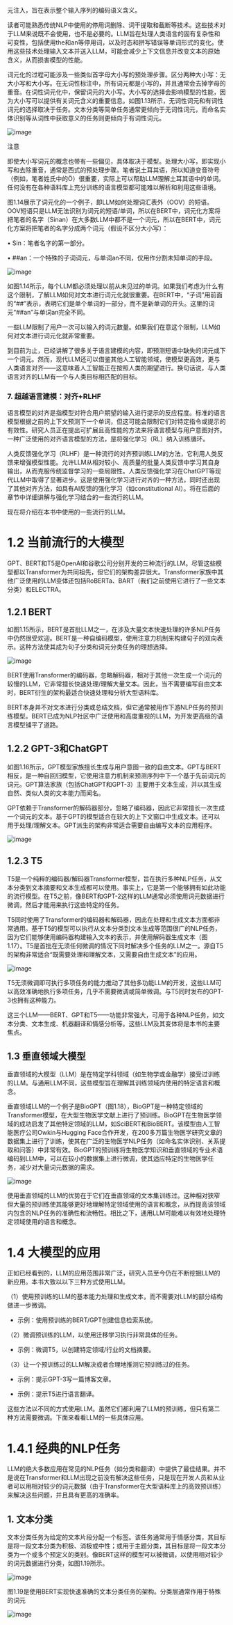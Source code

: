 元注入，旨在表示整个输入序列的编码语义含义。

读者可能熟悉传统NLP中使用的停用词删除、词干提取和截断等技术。这些技术对于LLM来说既不会使用，也不是必要的。LLM旨在处理人类语言的固有复杂性和可变性，包括使用the和an等停用词，以及时态和拼写错误等单词形式的变化。使用这些技术处理输入文本并送入LLM，可能会减少上下文信息并改变文本的原始含义，从而损害模型的性能。

词元化的过程可能涉及一些类似首字母大小写的预处理步骤。区分两种大小写：无大小写和大小写。在无词性标注中，所有词元都是小写的，并且通常会去掉字母的重音。在词性词元化中，保留词元的大小写。大小写的选择会影响模型的性能，因为大小写可以提供有关词元含义的重要信息。如图1.13所示，无词性词元和有词性词元的选择取决于任务。文本分类等简单任务通常更倾向于无词性词元，而命名实体识别等从词性中获取意义的任务则更倾向于有词性词元。

![image](https://github.com/user-attachments/assets/7efb3f7a-a291-4fbb-bf37-c50b0b759963)


注意

即使大小写词元的概念也带有一些偏见，具体取决于模型。处理大小写，即实现小写和去除重音，通常是西式的预处理步骤。笔者说土耳其语，所以知道变音符号（例如，笔者姓氏中的Ö）很重要，实际上可以帮助LLM理解土耳其语中的单词。任何没有在各种语料库上充分训练的语言模型都可能难以解析和利用这些语境。

图1.14展示了词元化的一个例子，即LLM如何处理词汇表外（OOV）的短语。OOV短语只是LLM无法识别为词元的短语/单词，所以在BERT中，词元化方案将把笔者的名字（Sinan）在大多数LLM中都不是一个词元，所以在BERT中，词元化方案将把笔者的名字分成两个词元（假设不区分大小写）：

• Sin：笔者名字的第一部分。

• ##an：一个特殊的子词词元，与单词an不同，仅用作分割未知单词的手段。

![image](https://github.com/user-attachments/assets/e697ffb9-0f04-4b1b-a433-fa64a6dc4b6f)


如图1.14所示，每个LLM都必须处理以前从未见过的单词。如果我们考虑为什么有这个限制，了解LLM如何对文本进行词元化就很重要。在BERT中，“子词”用前面的“##”表示，表明它们是单个单词的一部分，而不是新单词的开头。这里的词元“##an”与单词an完全不同。

一些LLM限制了用户一次可以输入的词元数量。如果我们在意这个限制，LLM如何对文本进行词元化就非常重要。

到目前为止，已经讲解了很多关于语言建模的内容，即预测短语中缺失的词元或下一个词元。然而，现代LLM还可以借鉴其他人工智能领域，使模型更高效，更与人类语言对齐——这意味着人工智能正在按照人类的期望进行。换句话说，与人类语言对齐的LLM有一个与人类目标相匹配的目标。

### 7. 超越语言建模：对齐+RLHF

语言模型的对齐是指模型对符合用户期望的输入进行提示的反应程度。标准的语言模型根据之前的上下文预测下一个单词，但这可能会限制它们对特定指令或提示的有效性。研究人员正在提出可扩展且高性能的方法来将语言模型与用户意图对齐。一种广泛使用的对齐语言模型的方法，是将强化学习（RL）纳入训练循环。

人类反馈强化学习（RLHF）是一种流行的对齐预训练LLM的方法，它利用人类反馈来增强模型性能。允许LLM从相对较小、高质量的批量人类反馈中学习其自身输出，从而克服传统监督学习的一些局限性。人类反馈强化学习在ChatGPT等现代LLM中取得了显著进步。这是使用强化学习进行对齐的一种方法，同时还出现了其他对齐方法，如具有AI反馈的强化学习（如constitutional AI）。将在后面的章节中详细讲解与强化学习结合的一些流行的LLM。

现在将介绍在本书中使用的一些流行的LLM。

# 1.2 当前流行的大模型

GPT、BERT和T5是OpenAI和谷歌公司分别开发的三种流行的LLM。尽管这些模型都以Transformer为共同祖先，但它们的架构差异很大。Transformer家族中其他广泛使用的LLM变体还包括RoBERTa、BART（我们之前使用它进行了一些文本分类）和ELECTRA。

## 1.2.1 BERT

如图1.15所示，BERT是首批LLM之一，在涉及大量文本快速处理的许多NLP任务中仍然很受欢迎。BERT是一种自编码模型，使用注意力机制来构建句子的双向表示。这种方法使其成为句子分类和词元分类任务的理想选择。

![image](https://github.com/user-attachments/assets/bb2808da-ce9b-4a26-ada4-675426f8c7dd)


BERT使用Transformer的编码器，忽略解码器，相对于其他一次生成一个词元的较慢的LLM，它非常擅长快速处理/理解大量文本。因此，当不需要编写自由文本时，BERT衍生的架构最适合快速处理和分析大型语料库。

BERT本身并不对文本进行分类或总结文档，但它通常被用作下游NLP任务的预训练模型。BERT已成为NLP社区中广泛使用和高度重视的LLM，为开发更高级的语言模型铺平了道路。

## 1.2.2 GPT-3和ChatGPT

如图1.16所示，GPT模型家族擅长生成与用户意图一致的自由文本。GPT与BERT相反，是一种自回归模型，它使用注意力机制来预测序列中下一个基于先前词元的词元。GPT算法家族（包括ChatGPT和GPT-3）主要用于文本生成，并以其生成自然、类似人类的文本能力而闻名。

GPT依赖于Transformer的解码器部分，忽略了编码器，因此它非常擅长一次生成一个词元的文本。基于GPT的模型适合在较大的上下文窗口中生成文本。还可以用于处理/理解文本。GPT派生的架构非常适合需要自由编写文本的应用程序。

![image](https://github.com/user-attachments/assets/61d51f22-9713-4ceb-9d48-e5cf9b6d3ba5)


## 1.2.3 T5

T5是一个纯粹的编码器/解码器Transformer模型，旨在执行多种NLP任务，从文本分类到文本摘要和文本生成都可以使用。事实上，它是第一个能够拥有如此功能的流行模型。在T5之前，像BERT和GPT-2这样的LLM通常必须使用词元数据进行微调，然后才能用来执行这些特定的任务。

T5同时使用了Transformer的编码器和解码器，因此在处理和生成文本方面都非常通用。基于T5的模型可以执行从文本分类到文本生成等范围很广的NLP任务，因为它们能够使用编码器构建输入文本的表示，并使用解码器生成文本（图1.17）。T5是首批在无须任何微调的情况下同时解决多个任务的LLM之一。源自T5的架构非常适合“既需要处理和理解文本，又需要自由生成文本”的应用。

![image](https://github.com/user-attachments/assets/7aa50bb8-1087-472a-8e14-c164ce5d1a40)


T5无须微调即可执行多项任务的能力推动了其他多功能LLM的开发，这些LLM可以高效准确地执行多项任务，几乎不需要微调或简单微调。与T5同时发布的GPT-3也拥有这种能力。

这三个LLM——BERT、GPT和T5——功能非常强大，可用于各种NLP任务，如文本分类、文本生成、机器翻译和情感分析等。这些LLM及其变体将是本书的主要焦点。

## 1.3 垂直领域大模型

垂直领域的大模型（LLM）是在特定学科领域（如生物学或金融学）接受过训练的LLM。与通用LLM不同，这些模型旨在理解其训练领域内使用的特定语言和概念。

垂直领域LLM的一个例子是BioGPT（图1.18），BioGPT是一种特定领域的Transformer模型，在大型生物医学文献上进行了预训练。BioGPT在生物医学领域的成功启发了其他特定领域的LLM，如SciBERT和BioBERT。该模型由人工智能医疗公司Owkin与Hugging Face合作开发，在200多万篇生物医学研究文章的数据集上进行了训练，使其在广泛的生物医学NLP任务（如命名实体识别、关系提取和问答）中非常有效。BioGPT的预训练将生物医学知识和垂直领域的专业术语编码到LLM中，可以在较小的数据集上进行微调，使其适应特定的生物医学任务，减少对大量词元数据的需求。


![image](https://github.com/user-attachments/assets/5b3e6e75-5320-4512-9e69-689c0287e967)


使用垂直领域的LLM的优势在于它们在垂直领域的文本集训练过。这种相对狭窄但大量的预训练使其能够更好地理解特定领域使用的语言和概念，从而提高该领域内包含的NLP任务的准确性和流畅性。相比之下，通用LLM可能难以有效地处理特定领域使用的语言和概念。

# 1.4 大模型的应用


正如已经看到的，LLM的应用范围非常广泛，研究人员至今仍在不断挖掘LLM的新应用。本书大致以以下三种方式使用LLM。

（1）使用预训练的LLM的基本能力处理和生成文本，而不需要对LLM的部分结构做进一步微调。

- 示例：使用预训练的BERT/GPT创建信息检索系统。

（2）微调预训练的LLM，以使用迁移学习执行非常具体的任务。

- 示例：微调T5，以创建特定领域/行业的文档摘要。

（3）让一个预训练过的LLM解决或者合理地推测它预训练过的任务。

- 示例：提示GPT-3写一篇博客文章。

- 示例：提示T5进行语言翻译。


这些方法以不同的方式使用LLM。虽然它们都利用了LLM的预训练，但只有第二种方法需要微调。下面来看看LLM的一些具体应用。

# 1.4.1 经典的NLP任务

LLM的绝大多数应用在常见的NLP任务（如分类和翻译）中提供了最佳结果。并不是说在Transformer和LLM出现之前没有解决这些任务，只是现在开发人员和从业者可以用相对较少的词元数据（由于Transformer在大型语料库上的高效预训练）来解决这些问题，并且具有更高的准确率。

## 1. 文本分类
文本分类任务为给定的文本片段分配一个标签。该任务通常用于情感分类，其目标是将一段文本分类为积极、消极或中性；或用于主题分类，其目标是将一段文本分类为一个或多个预定义的类别。像BERT这样的模型可以被微调，以使用相对较少的词元数据进行分类，如图1.19所示。

![image](https://github.com/user-attachments/assets/f9fc1ffe-190c-41b2-b6be-347f4e5410af)


图1.19是使用BERT实现快速准确的文本分类任务的架构。分类层通常作用于特殊的词元

![image](https://github.com/user-attachments/assets/d2186263-dd89-416c-bec7-12de16194c9e)
